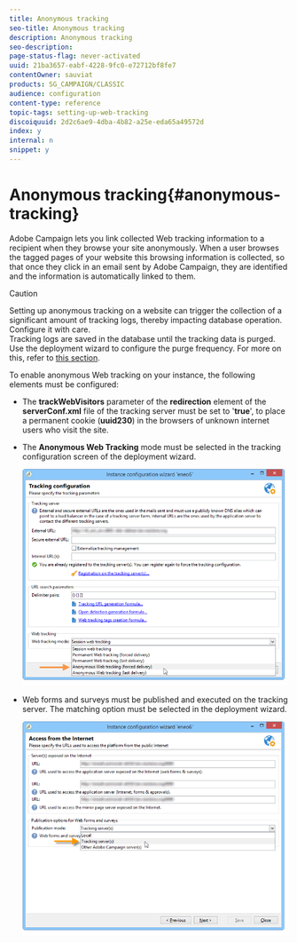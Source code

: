 ```yaml
---
title: Anonymous tracking
seo-title: Anonymous tracking
description: Anonymous tracking
seo-description: 
page-status-flag: never-activated
uuid: 21ba3657-eabf-4228-9fc0-e72712bf8fe7
contentOwner: sauviat
products: SG_CAMPAIGN/CLASSIC
audience: configuration
content-type: reference
topic-tags: setting-up-web-tracking
discoiquuid: 2d2c6ae9-4dba-4b82-a25e-eda65a49572d
index: y
internal: n
snippet: y
---
```


# Anonymous tracking{#anonymous-tracking}

Adobe Campaign lets you link collected Web tracking information to a recipient when they browse your site anonymously. When a user browses the tagged pages of your website this browsing information is collected, so that once they click in an email sent by Adobe Campaign, they are identified and the information is automatically linked to them.

>[!CAUTION]
>
>Setting up anonymous tracking on a website can trigger the collection of a significant amount of tracking logs, thereby impacting database operation. Configure it with care.   
>Tracking logs are saved in the database until the tracking data is purged. Use the deployment wizard to configure the purge frequency. For more on this, refer to [this section](../../installation/using/deploying-an-instance.md#purging-data).

To enable anonymous Web tracking on your instance, the following elements must be configured:

* The **trackWebVisitors** parameter of the **redirection** element of the **serverConf.xml** file of the tracking server must be set to '**true**', to place a permanent cookie (**uuid230**) in the browsers of unknown internet users who visit the site.
* The **Anonymous Web Tracking** mode must be selected in the tracking configuration screen of the deployment wizard.

  ![](assets/webtracking_anonymous_set.png)

* Web forms and surveys must be published and executed on the tracking server. The matching option must be selected in the deployment wizard.

  ![](assets/webtracking_publication_set_for_webapps.png)

